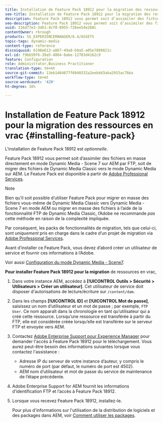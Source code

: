 ```yaml
---
title: Installation de Feature Pack 18912 pour la migration des ressources en vrac
seo-title: Installation de Feature Pack 18912 pour la migration des ressources en vrac
description: Feature Pack 18912 vous permet soit d’assimiler des fichiers en masse par FTP, soit de migrer des fichiers de Dynamic Media Classic vers Dynamic Media en AEM. Ce Feature Pack optionnel est fourni par le support Adobe.
seo-description: Feature Pack 18912 vous permet soit d’assimiler des fichiers en masse par FTP, soit de migrer des fichiers de Dynamic Media Classic vers Dynamic Media en AEM. Ce Feature Pack optionnel est fourni par le support Adobe.
uuid: 316d77e3-3d61-4cf0-8955-726ee54e268c
contentOwner: rbrough
products: SG_EXPERIENCEMANAGER/6.4/ASSETS
topic-tags: dynamic-media
content-type: reference
discoiquuid: 6198e613-a867-49a8-b9a5-a05e7889821c
exl-id: f9bb59f6-39a5-4804-8abe-12783d4162c9
feature: Configuration
role: Administrator,Business Practitioner
translation-type: tm+mt
source-git-commit: 13eb1d64677f6940332a2eeb4d3aba2915ac7bba
workflow-type: tm+mt
source-wordcount: '429'
ht-degree: 16%

---
```


# Installation de Feature Pack 18912 pour la migration des ressources en vrac {#installing-feature-pack}

L&#39;installation de Feature Pack 18912 est _optionnelle_.

Feature Pack 18912 vous permet soit d’assimiler des fichiers en masse directement en mode Dynamic Media - Scene 7 sur AEM par FTP, soit de migrer des fichiers de Dynamic Media Classic vers le mode Dynamic Media sur AEM. Le Feature Pack est disponible à partir de [Adobe Professional Services](https://www.adobe.com/fr/experience-cloud/consulting-services.html).

>[!NOTE]
>
>Bien qu’il soit possible d’utiliser Feature Pack pour migrer en masse des fichiers vous-même de Dynamic Media Classic vers Dynamic Media - Scene 7 en mode AEM ou migrer en masse des fichiers à l’aide de la fonctionnalité FTP de Dynamic Media Classic, l’Adobe ne recommande *pas* cette méthode en raison de la complexité impliquée.
>
>Par conséquent, les packs de fonctionnalités de migration, tels que celui-ci, sont *uniquement* pris en charge dans le cadre d’un projet de migration via [Adobe Professional Services](https://www.adobe.com/experience-cloud/consulting-services.html).

Avant d’installer ce Feature Pack, vous devez d’abord créer un utilisateur de service et fournir ces informations à l’Adobe.

Voir aussi [Configuration du mode Dynamic Media - Scene7](https://helpx.adobe.com/experience-manager/6-4/assets/using/config-dms7.html).

**Pour installer Feature Pack 18912 pour la migration** de ressources en vrac,

1. Dans votre instance AEM, accédez à **[!UICONTROL Outils > Sécurité > Utilisateurs > Créer un utilisateur]**. Cet utilisateur de service doit disposer d&#39;autorisations de lecture/écriture sur `/content/dam`.
1. Dans les champs **[!UICONTROL ID]** et **[!UICONTROL Mot de passe]**, saisissez un nom d’utilisateur et un mot de passe ; par exemple, `FTP User`. Ce nom apparaît dans la chronologie en tant qu’utilisateur qui a créé cette ressource. Lorsqu’une ressource est transférée à partir du FTP, elle est considérée créée lorsqu’elle est transférée sur le serveur FTP et envoyée vers AEM.
1. Contactez [Adobe Enterprise Support pour Experience Manager](https://helpx.adobe.com/fr/contact/enterprise-support.ec.html) pour demander l&#39;accès à Feature Pack 18912 pour le téléchargement. Vous aurez peut-être besoin des informations suivantes lorsque vous contactez l&#39;assistance :

   * Adresse IP du serveur de votre instance d’auteur, y compris le numéro de port (par défaut, le numéro de port est 4502).
   * AEM nom d’utilisateur et mot de passe du service de maintenance de l’étape précédente.

1. Adobe Enterprise Support for AEM fournit les informations d’identification FTP et l’accès à Feature Pack 18912.

1. Lorsque vous recevez Feature Pack 18912, installez-le.

   Pour plus d&#39;informations sur l&#39;utilisation de la distribution de logiciels et des packages dans AEM, voir [Comment utiliser les packages](/help/sites-administering/package-manager.md).
